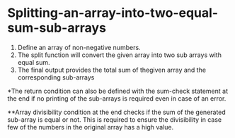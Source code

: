# Splitting-an-array-into-two-equal-sum-sub-arrays

1. Define an array of non-negative numbers.
2. The split function will convert the given array into two sub arrays with equal sum.
3. The final output provides the total sum of thegiven array and the corresponding sub-arrays

*The return condition can also be defined with the sum-check statement at the end if no printing of the sub-arrays is required even in case of an error.

**Array divisibility condition at the end checks if the sum of the generated sub-array is equal or not. This is required to ensure the divisibility in case few of the numbers in the original array has a high value. 
